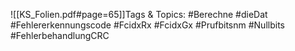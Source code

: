 
![[KS_Folien.pdf#page=65]]Tags & Topics:
   #Berechne
   #dieDat
   #Fehlererkennungscode
   #FcidxRx
   #FcidxGx
   #Prufbitsnm
   #Nullbits
   #FehlerbehandlungCRC